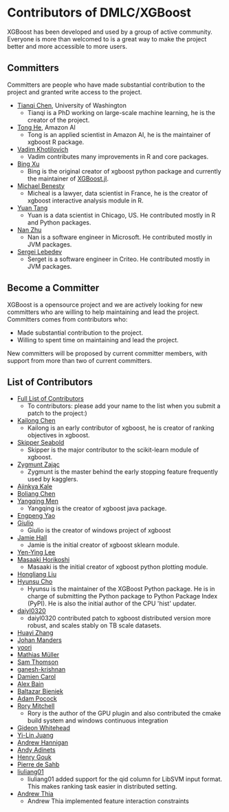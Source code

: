 Contributors of DMLC/XGBoost
============================
XGBoost has been developed and used by a group of active community. Everyone is more than welcomed to is a great way to make the project better and more accessible to more users.

Committers
----------
Committers are people who have made substantial contribution to the project and granted write access to the project.
* [Tianqi Chen](https://github.com/tqchen), University of Washington
  - Tianqi is a PhD working on large-scale machine learning, he is the creator of the project.
* [Tong He](https://github.com/hetong007), Amazon AI
  - Tong is an applied scientist in Amazon AI, he is the maintainer of xgboost R package.
* [Vadim Khotilovich](https://github.com/khotilov)
  - Vadim contributes many improvements in R and core packages.
* [Bing Xu](https://github.com/antinucleon)
  - Bing is the original creator of xgboost python package and currently the maintainer of [XGBoost.jl](https://github.com/antinucleon/XGBoost.jl).
* [Michael Benesty](https://github.com/pommedeterresautee)
  - Micheal is a lawyer, data scientist in France, he is the creator of xgboost interactive analysis module in R.
* [Yuan Tang](https://github.com/terrytangyuan)
  - Yuan is a data scientist in Chicago, US. He contributed mostly in R and Python packages.
* [Nan Zhu](https://github.com/CodingCat)
  - Nan is a software engineer in Microsoft. He contributed mostly in JVM packages.
* [Sergei Lebedev](https://github.com/superbobry)
  - Serget is a software engineer in Criteo. He contributed mostly in JVM packages.

Become a Committer
------------------
XGBoost is a opensource project and we are actively looking for new committers who are willing to help maintaining and lead the project.
Committers comes from contributors who:
* Made substantial contribution to the project.
* Willing to spent time on maintaining and lead the project.

New committers will be proposed by current committer members, with support from more than two of current committers.

List of Contributors
--------------------
* [Full List of Contributors](https://github.com/dmlc/xgboost/graphs/contributors)
  - To contributors: please add your name to the list when you submit a patch to the project:)
* [Kailong Chen](https://github.com/kalenhaha)
  - Kailong is an early contributor of xgboost, he is creator of ranking objectives in xgboost.
* [Skipper Seabold](https://github.com/jseabold)
  - Skipper is the major contributor to the scikit-learn module of xgboost.
* [Zygmunt Zając](https://github.com/zygmuntz)
  - Zygmunt is the master behind the early stopping feature frequently used by kagglers.
* [Ajinkya Kale](https://github.com/ajkl)
* [Boliang Chen](https://github.com/cblsjtu)
* [Yangqing Men](https://github.com/yanqingmen)
  - Yangqing is the creator of xgboost java package.
* [Engpeng Yao](https://github.com/yepyao)
* [Giulio](https://github.com/giuliohome)
  - Giulio is the creator of windows project of xgboost
* [Jamie Hall](https://github.com/nerdcha)
  - Jamie is the initial creator of xgboost sklearn module.
* [Yen-Ying Lee](https://github.com/white1033)
* [Masaaki Horikoshi](https://github.com/sinhrks)
  - Masaaki is the initial creator of xgboost python plotting module.
* [Hongliang Liu](https://github.com/phunterlau)
* [Hyunsu Cho](http://hyunsu-cho.io/)
  - Hyunsu is the maintainer of the XGBoost Python package. He is in charge of submitting the Python package to Python Package Index (PyPI). He is also the initial author of the CPU 'hist' updater.
* [daiyl0320](https://github.com/daiyl0320)
  - daiyl0320 contributed patch to xgboost distributed version more robust, and scales stably on TB scale datasets.
* [Huayi Zhang](https://github.com/irachex)
* [Johan Manders](https://github.com/johanmanders)
* [yoori](https://github.com/yoori)
* [Mathias Müller](https://github.com/far0n)
* [Sam Thomson](https://github.com/sammthomson)
* [ganesh-krishnan](https://github.com/ganesh-krishnan)
* [Damien Carol](https://github.com/damiencarol)
* [Alex Bain](https://github.com/convexquad)
* [Baltazar Bieniek](https://github.com/bbieniek)
* [Adam Pocock](https://github.com/Craigacp)
* [Rory Mitchell](https://github.com/RAMitchell)
  - Rory is the author of the GPU plugin and also contributed the cmake build system and windows continuous integration
* [Gideon Whitehead](https://github.com/gaw89)
* [Yi-Lin Juang](https://github.com/frankyjuang)
* [Andrew Hannigan](https://github.com/andrewhannigan)
* [Andy Adinets](https://github.com/canonizer)
* [Henry Gouk](https://github.com/henrygouk)
* [Pierre de Sahb](https://github.com/pdesahb)
* [liuliang01](https://github.com/liuliang01)
  - liuliang01 added support for the qid column for LibSVM input format. This makes ranking task easier in distributed setting.
* [Andrew Thia](https://github.com/BlueTea88)
  - Andrew Thia implemented feature interaction constraints
